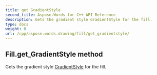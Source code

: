 ```yaml
---
title: get_GradientStyle
second_title: Aspose.Words for C++ API Reference
description: Gets the gradient style GradientStyle for the fill. 
type: docs
weight: 0
url: /cpp/aspose.words.drawing/fill/get_gradientstyle/
---
```

## Fill.get_GradientStyle method


Gets the gradient style [GradientStyle](../gradientstyle/) for the fill.

